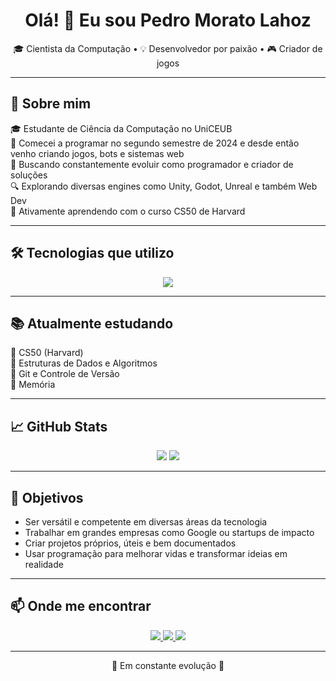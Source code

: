 <h1 align="center">Olá! 👋 Eu sou Pedro Morato Lahoz</h1>

<p align="center">
🎓 Cientista da Computação • 💡 Desenvolvedor por paixão • 🎮 Criador de jogos
</p>

---

## 🚀 Sobre mim
🎓 Estudante de Ciência da Computação no UniCEUB  
👾 Comecei a programar no segundo semestre de 2024 e desde então venho criando jogos, bots e sistemas web  
🎯 Buscando constantemente evoluir como programador e criador de soluções  
🔍 Explorando diversas engines como Unity, Godot, Unreal e também Web Dev  
📌 Ativamente aprendendo com o curso CS50 de Harvard  

---

## 🛠️ Tecnologias que utilizo

<p align="center">
<img src="https://skillicons.dev/icons?i=git,vscode,docker,firebase,c,cpp,csharp,python,js,html,css,react,unity,unreal,godot,roblox,flutter,flutterflow,postman" />
</p>

---

## 📚 Atualmente estudando

📘 CS50 (Harvard)  
🧠 Estruturas de Dados e Algoritmos  
🔄 Git e Controle de Versão  
🧪 Memória  

---

## 📈 GitHub Stats

<p align="center">
  <img src="https://github-readme-stats.vercel.app/api?username=PedroM2626&show_icons=true&theme=tokyonight&count_private=true" />
  <img src="https://github-readme-stats.vercel.app/api/top-langs/?username=PedroM2626&layout=compact&theme=tokyonight" />
</p>

---

## 🎯 Objetivos

- Ser versátil e competente em diversas áreas da tecnologia  
- Trabalhar em grandes empresas como Google ou startups de impacto  
- Criar projetos próprios, úteis e bem documentados  
- Usar programação para melhorar vidas e transformar ideias em realidade  

---

## 📫 Onde me encontrar

<p align="center">
  <a href="https://www.linkedin.com/in/pedro-morato-lahoz-7996b1314">
    <img src="https://img.shields.io/badge/LinkedIn-0077B5?style=for-the-badge&logo=linkedin&logoColor=white"/>
  </a>
  <a href="mailto:pedromoratolahoz@gmail.com">
    <img src="https://img.shields.io/badge/Email-D14836?style=for-the-badge&logo=gmail&logoColor=white"/>
  </a>
  <a href="https://discord.com/users/pedrom2626">
    <img src="https://img.shields.io/badge/Discord-5865F2?style=for-the-badge&logo=discord&logoColor=white"/>
  </a>
</p>

---

<p align="center">🚧 Em constante evolução 🚀</p>
